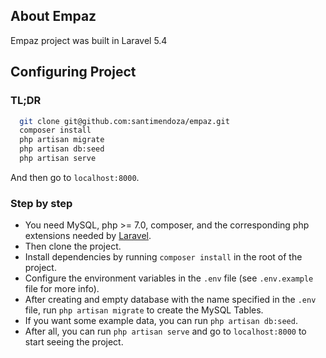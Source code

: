 ## About Empaz

Empaz project was built in Laravel 5.4

## Configuring Project

### TL;DR

```sh
  git clone git@github.com:santimendoza/empaz.git
  composer install
  php artisan migrate
  php artisan db:seed
  php artisan serve
```

And then go to `localhost:8000`.

### Step by step

- You need MySQL, php >= 7.0, composer, and the corresponding php extensions needed by [Laravel](http://laravel.com/docs/5.4).
- Then clone the project.
- Install dependencies by running `composer install` in the root of the project.
- Configure the environment variables in the `.env` file (see `.env.example` file for more info).
- After creating and empty database with the name specified in the `.env` file, run `php artisan migrate` to create the MySQL Tables.
- If you want some example data, you can run `php artisan db:seed`.
- After all, you can run `php artisan serve` and go to `localhost:8000` to start seeing the project.
